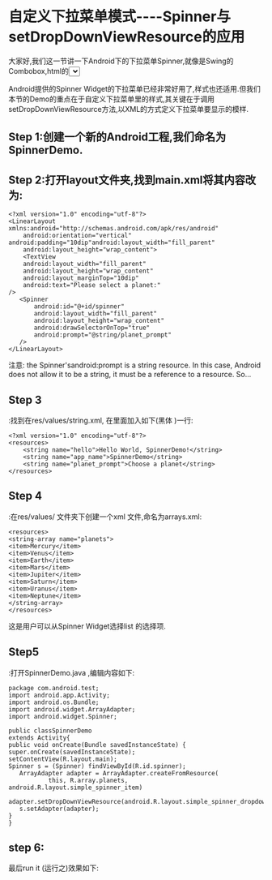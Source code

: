 # 自定义下拉菜单模式----Spinner与setDropDownViewResource的应用
大家好,我们这一节讲一下Android下的下拉菜单Spinner,就像是Swing的Combobox,html的<select>,由于手机画面有限,要在有限的范围选择项目,下拉菜单是比较好的选择.



Android提供的Spinner Widget的下拉菜单已经非常好用了,样式也还适用.但我们本节的Demo的重点在于自定义下拉菜单里的样式,其关键在于调用setDropDownViewResource方法,以XML的方式定义下拉菜单要显示的模样.



## Step 1:创建一个新的Android工程,我们命名为SpinnerDemo.

## Step 2:打开layout文件夹,找到main.xml将其内容改为:
```
<?xml version="1.0" encoding="utf-8"?>
<LinearLayout xmlns:android="http://schemas.android.com/apk/res/android"
    android:orientation="vertical"   android:padding="10dip"android:layout_width="fill_parent"
    android:layout_height="wrap_content">
    <TextView
    android:layout_width="fill_parent"
    android:layout_height="wrap_content"
    android:layout_marginTop="10dip"
    android:text="Please select a planet:"
/>
   <Spinner
       android:id="@+id/spinner"
       android:layout_width="fill_parent"
       android:layout_height="wrap_content"
       android:drawSelectorOnTop="true"
       android:prompt="@string/planet_prompt"
   />
</LinearLayout>
```
注意:
the Spinner'sandroid:prompt
is a string resource. In this case, Android does not allow it to be a string, it must
be a reference to a resource.  So...

## Step 3
:找到在res/values/string.xml,
在里面加入如下(黑体
)一行:
```
<?xml version="1.0" encoding="utf-8"?>
<resources>
    <string name="hello">Hello World, SpinnerDemo!</string>
    <string name="app_name">SpinnerDemo</string>
    <string name="planet_prompt">Choose a planet</string>
</resources>
```
## Step 4
:在res/values/
文件夹下创建一个xml
文件,命名为arrays.xml:
```
<resources>
<string-array name="planets">
<item>Mercury</item>
<item>Venus</item>
<item>Earth</item>
<item>Mars</item>
<item>Jupiter</item>
<item>Saturn</item>
<item>Uranus</item>
<item>Neptune</item>
</string-array>
</resources>
```
这是用户可以从Spinner Widget选择list 的选择项.

## Step5
:打开SpinnerDemo.java
,编辑内容如下:
```
package com.android.test;
import android.app.Activity;
import android.os.Bundle;
import android.widget.ArrayAdapter;
import android.widget.Spinner;

public classSpinnerDemo
extends Activity{
public void onCreate(Bundle savedInstanceState) {
super.onCreate(savedInstanceState);
setContentView(R.layout.main);
Spinner s = (Spinner) findViewById(R.id.spinner);
   ArrayAdapter adapter = ArrayAdapter.createFromResource(
           this, R.array.planets, android.R.layout.simple_spinner_item)
   adapter.setDropDownViewResource(android.R.layout.simple_spinner_dropdown_item);
   s.setAdapter(adapter);
}
}
```
## step 6:
最后run it
(运行之)效果如下:
